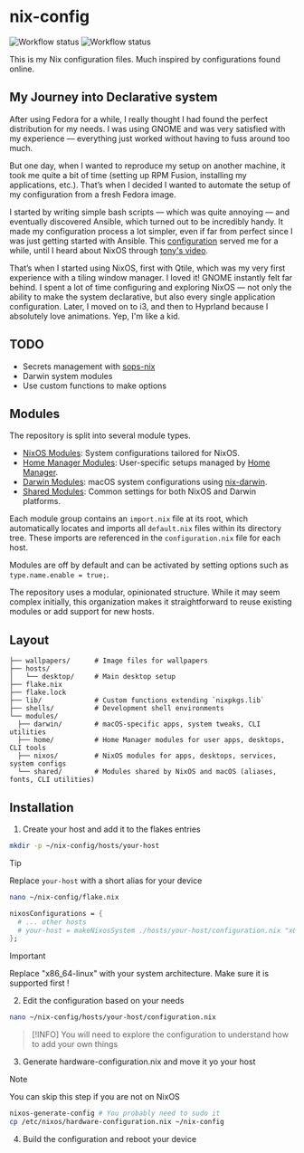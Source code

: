 # nix-config

![Workflow status](https://github.com/wiizzl/nix-config/actions/workflows/flake-check.yml/badge.svg)
![Workflow status](https://github.com/wiizzl/nix-config/actions/workflows/flake-updater.yml/badge.svg)

This is my Nix configuration files. Much inspired by configurations found online.

## My Journey into Declarative system

After using Fedora for a while, I really thought I had found the perfect distribution for my needs. I was using GNOME and was very satisfied with my experience — everything just worked without having to fuss around too much.

But one day, when I wanted to reproduce my setup on another machine, it took me quite a bit of time (setting up RPM Fusion, installing my applications, etc.). That’s when I decided I wanted to automate the setup of my configuration from a fresh Fedora image.

I started by writing simple bash scripts — which was quite annoying — and eventually discovered Ansible, which turned out to be incredibly handy. It made my configuration process a lot simpler, even if far from perfect since I was just getting started with Ansible. This [configuration](https://github.com/wiizzl/fedora-setup) served me for a while, until I heard about NixOS through [tony's video](https://www.youtube.com/watch?v=2QjzI5dXwDY).

That’s when I started using NixOS, first with Qtile, which was my very first experience with a tiling window manager. I loved it! GNOME instantly felt far behind. I spent a lot of time configuring and exploring NixOS — not only the ability to make the system declarative, but also every single application configuration. Later, I moved on to i3, and then to Hyprland because I absolutely love animations. Yep, I'm like a kid.

## TODO

- Secrets management with [sops-nix](https://github.com/Mic92/sops-nix)
- Darwin system modules
- Use custom functions to make options

## Modules

The repository is split into several module types.

- [NixOS Modules](https://github.com/wiizzl/nix-config/tree/main/modules/nixos): System configurations tailored for NixOS.
- [Home Manager Modules](https://github.com/wiizzl/nix-config/tree/main/modules/home): User-specific setups managed by [Home Manager](https://github.com/nix-community/home-manager).
- [Darwin Modules](https://github.com/wiizzl/nix-config/tree/main/modules/darwin): macOS system configurations using [nix-darwin](https://github.com/nix-darwin/nix-darwin).
- [Shared Modules](https://github.com/wiizzl/nix-config/tree/main/modules/shared): Common settings for both NixOS and Darwin platforms.

Each module group contains an `import.nix` file at its root, which automatically locates and imports all `default.nix` files within its directory tree. These imports are referenced in the `configuration.nix` file for each host.

Modules are off by default and can be activated by setting options such as `type.name.enable = true;`.

The repository uses a modular, opinionated structure. While it may seem complex initially, this organization makes it straightforward to reuse existing modules or add support for new hosts.

## Layout

```
├── wallpapers/      # Image files for wallpapers
├── hosts/
│   └── desktop/     # Main desktop setup
├── flake.nix
├── flake.lock
├── lib/             # Custom functions extending `nixpkgs.lib`
├── shells/          # Development shell environments
└── modules/
  ├── darwin/        # macOS-specific apps, system tweaks, CLI utilities
  ├── home/          # Home Manager modules for user apps, desktops, CLI tools
  ├── nixos/         # NixOS modules for apps, desktops, services, system configs
  └── shared/        # Modules shared by NixOS and macOS (aliases, fonts, CLI utilities)
```

## Installation

1. Create your host and add it to the flakes entries

```sh
mkdir -p ~/nix-config/hosts/your-host
```

> [!TIP]
> Replace `your-host` with a short alias for your device

```sh
nano ~/nix-config/flake.nix
```

```nix
nixosConfigurations = {
  # ... other hosts
  # your-host = makeNixosSystem ./hosts/your-host/configuration.nix "x86_64-linux";
};
```

> [!IMPORTANT]
> Replace "x86_64-linux" with your system architecture. Make sure it is supported first !

2. Edit the configuration based on your needs

```sh
nano ~/nix-config/hosts/your-host/configuration.nix
```

> [!INFO]
> You will need to explore the configuration to understand how to add your own things

3. Generate hardware-configuration.nix and move it yo your host

> [!NOTE]
> You can skip this step if you are not on NixOS

```sh
nixos-generate-config # You probably need to sudo it
cp /etc/nixos/hardware-configuration.nix ~/nix-config
```

4. Build the configuration and reboot your device
